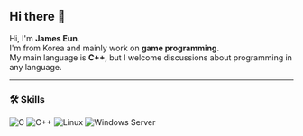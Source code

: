 ## Hi there 👋

Hi, I'm **James Eun**.  
I'm from Korea and mainly work on **game programming**.  
My main language is **C++**, but I welcome discussions about programming in any language.

---

### 🛠 Skills

<!-- Colored badges in one line -->
![C](https://img.shields.io/badge/C-Proficient-800080?style=for-the-badge&logo=c&logoColor=white) 
![C++](https://img.shields.io/badge/C++-Proficient-007BFF?style=for-the-badge&logo=c%2B%2B&logoColor=white) 
![Linux](https://img.shields.io/badge/Linux-Experienced-FFD700?style=for-the-badge&logo=linux&logoColor=black) 
![Windows Server](https://img.shields.io/badge/Windows_Server-Familiar-28A745?style=for-the-badge&logo=windows&logoColor=white)

